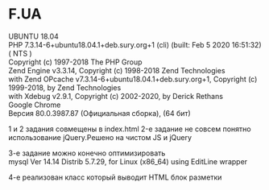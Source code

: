 # F.UA
UBUNTU 18.04</br>
PHP 7.3.14-6+ubuntu18.04.1+deb.sury.org+1 (cli) (built: Feb  5 2020 16:51:32) ( NTS )<br>
Copyright (c) 1997-2018 The PHP Group<br>
Zend Engine v3.3.14, Copyright (c) 1998-2018 Zend Technologies<br>
    with Zend OPcache v7.3.14-6+ubuntu18.04.1+deb.sury.org+1, Copyright (c) 1999-2018, by Zend Technologies<br>
    with Xdebug v2.9.1, Copyright (c) 2002-2020, by Derick Rethans<br>
Google Chrome<br>
Версия 80.0.3987.87 (Официальная сборка), (64 бит)<br>


1 и 2 задания совмещены в index.html
2-е задание не совсем понятно использование jQuery.Решено на чистом JS и jQuery 

3-e задание можно конечно оптимизировать <br>
mysql  Ver 14.14 Distrib 5.7.29, for Linux (x86_64) using  EditLine wrapper

4-е реализован класс который выводит HTML блок разметки 

